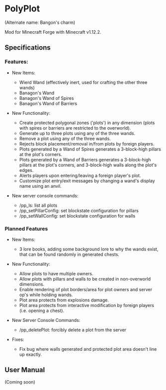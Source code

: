 # PolyPlot
(Alternate name: Bangon's charm)

Mod for Minecraft Forge with Minecraft v1.12.2.

## Specifications
### Features:

- New Items:
  - Wierd Wand (effectively inert, used for crafting the other three wands)
  - Banagon's Wand
  - Banagon's Wand of Spires
  - Banagon's Wand of Barriers

- New Functionality:
  - Create protected polygonal zones ('plots') in any dimension (plots with spires or barriers are restricted to the overworld).
  - Generate up to three plots using any of the three wands.
  - Remove a plot using any of the three wands.
  - Rejects block placement/removal in/from plots by foreign players.
  - Plots generated by a Wand of Spires generates a 3-block-high pillars at the plot's corners.
  - Plots generated by a Wand of Barriers generates a 3-block-high pillars at the plot's corners, and 3-block-high walls along the plot's edges.
  - Alerts players upon entering/leaving a foreign player's plot.
  - Customize plot entry/exit messages by changing a wand's display name using an anvil.
  
- New server console commands:
    - /pp_ls: list all plots
    - /pp_setPillarConfig: set blockstate configuration for pillars
    - /pp_setWallConfig: set blockstate configuration for walls

### Planned Features

- New Items:
  - 3 lore books, adding some background lore to why the wands exist, that can be found randomly in generated chests.

- New Functionality:
  - Allow plots to have multiple owners.
  - Allow plots with pillars and walls to be created in non-overworld dimensions.
  - Enable rendering of plot borders/area for plot owners and server op's while holding wands.
  - Plot area protects from explosions damage.
  - Plot area protects from interactive modification by foreign players (i.e. opening a chest).

- New Server Console Commands:
  - /pp_deletePlot: forcibly delete a plot from the server

- Fixes:
  - Fix bug where walls generated and protected plot area doesn't line up exactly.
  
## User Manual

(Coming soon)
